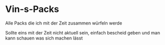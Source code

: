 # Vin-s-Packs
Alle Packs die ich mit der Zeit zusammen würfeln werde

Sollte eins mit der Zeit nicht aktuell sein, einfach bescheid geben und man kann schauen was sich machen lässt
